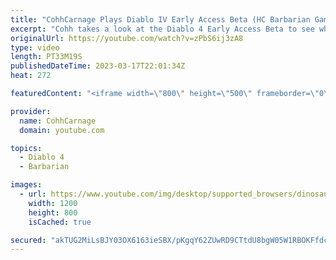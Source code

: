```yaml
---
title: "CohhCarnage Plays Diablo IV Early Access Beta (HC Barbarian Gameplay) - Episode 2"
excerpt: "Cohh takes a look at the Diablo 4 Early Access Beta to see what it has to offer. - Watch live at https://www.twitch.tv/cohhcarnage ..."
originalUrl: https://youtube.com/watch?v=zPbS6ij3zA8
type: video
length: PT33M19S
publishedDateTime: 2023-03-17T22:01:34Z
heat: 272

featuredContent: "<iframe width=\"800\" height=\"500\" frameborder=\"0\" src=\"https://www.youtube.com/embed/zPbS6ij3zA8\" allow=\"accelerometer; autoplay; encrypted-media; gyroscope; picture-in-picture\" allowfullscreen></iframe>"

provider:
  name: CohhCarnage
  domain: youtube.com

topics:
  - Diablo 4
  - Barbarian

images:
  - url: https://www.youtube.com/img/desktop/supported_browsers/dinosaur.png
    width: 1200
    height: 800
    isCached: true

secured: "akTUG2MiLsBJY03OX6163ieSBX/pKgqY62ZUwRD9CTtdU8bgW05W1RBOKFfdc3qPTPx/eUrCgQFgHJqJ5ZmXm8wKYxX7RmFe9wALCHhtPMKz9QFRnAgdYXI1Ng+fp8uqK0MY4ktpz/MnKsjlM7/iqcpuoU1pyfEP+w6SXRQWaLg+sjPeVLwDyLRSm09s+fJh2rQgUHbmXWt5uLwX7GoaSlzH8g1CTAfedmesD6AuI+Xhdr/CLHnfISXfYmb2op6KgQsug/dlSv1gEG8MKdix8zR1YePNVfW+h7ONSxXiiUOgCo8Y/roP6+jo4iFQBYRNTTUiI52PXu4ASgzD/iDP4EnebhO3QVFmAVTXsZt3OVvQPl6850JT+uFqbBzxrHeny6Q4TnfwTnFz6Huh01uI1JFDa+SYUa9rKtny+ra86C4=;xF/0edd9ygDj6If2RdsUZA=="
---
```


